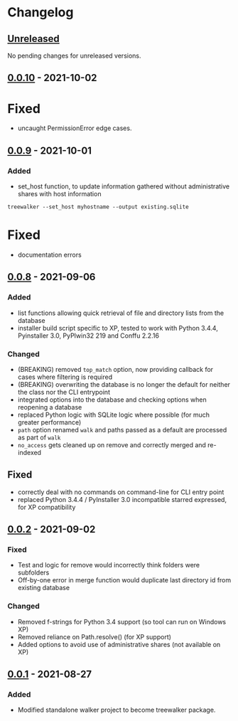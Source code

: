 # Changelog

## [Unreleased]

No pending changes for unreleased versions.

## [0.0.10] - 2021-10-02

# Fixed
  - uncaught PermissionError edge cases.

## [0.0.9] - 2021-10-01

### Added
  - set_host function, to update information gathered without administrative shares with host information
```commandline
treewalker --set_host myhostname --output existing.sqlite
```
# Fixed
  - documentation errors

## [0.0.8] - 2021-09-06

### Added
  - list functions allowing quick retrieval of file and directory lists from the database
  - installer build script specific to XP, tested to work with Python 3.4.4, Pyinstaller 3.0, PyPIwin32 219 and Conffu 2.2.16 

### Changed
  - (BREAKING) removed `top_match` option, now providing callback for cases where filtering is required
  - (BREAKING) overwriting the database is no longer the default for neither the class nor the CLI entrypoint  
  - integrated options into the database and checking options when reopening a database
  - replaced Python logic with SQLite logic where possible (for much greater performance)
  - `path` option renamed `walk` and paths passed as a default are processed as part of `walk`
  - `no_access` gets cleaned up on remove and correctly merged and re-indexed

## Fixed
  - correctly deal with no commands on command-line for CLI entry point
  - replaced Python 3.4.4 / PyInstaller 3.0 incompatible starred expressed, for XP compatibility

## [0.0.2] - 2021-09-02

### Fixed
  - Test and logic for remove would incorrectly think folders were subfolders
  - Off-by-one error in merge function would duplicate last directory id from existing database

### Changed
  - Removed f-strings for Python 3.4 support (so tool can run on Windows XP)
  - Removed reliance on Path.resolve() (for XP support)
  - Added options to avoid use of administrative shares (not available on XP)

## [0.0.1] - 2021-08-27

### Added
  - Modified standalone walker project to become treewalker package.

[Unreleased]: /../../../
[0.0.10]: /../../../tags/0.0.10
[0.0.9]: /../../../tags/0.0.9
[0.0.8]: /../../../tags/0.0.8
[0.0.2]: /../../../tags/0.0.2
[0.0.1]: /../../../tags/0.0.1
